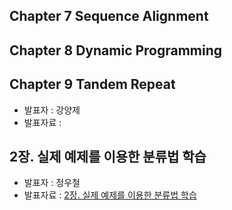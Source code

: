 ##  Chapter 7 Sequence Alignment
##  Chapter 8 Dynamic Programming
##  Chapter 9 Tandem Repeat
- 발표자 : 강양제
- 발표자료 :

## 2장. 실제 예제를 이용한 분류법 학습
- 발표자 : 정우철
- 발표자료 :   [2장. 실제 예제를 이용한 분류법 학습](http://nbviewer.ipython.org/github/biopy/biopy.github.io/blob/master/notebook/Part3/Week3/Machine2/Chapter2Classification.ipynb)



